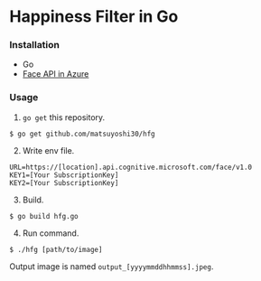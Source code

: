 # Happiness Filter in Go

### Installation

- Go
- [Face API in Azure](https://azure.microsoft.com/ja-jp/services/cognitive-services/face/)

### Usage

1. `go get` this repository.

```
$ go get github.com/matsuyoshi30/hfg
```

2. Write env file.

```.env
URL=https://[location].api.cognitive.microsoft.com/face/v1.0
KEY1=[Your SubscriptionKey]
KEY2=[Your SubscriptionKey]
```

3. Build.

```
$ go build hfg.go
```

4. Run command.

```
$ ./hfg [path/to/image]
```

Output image is named `output_[yyyymmddhhmmss].jpeg`. 

